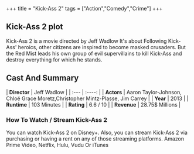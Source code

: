 +++
title = "Kick-Ass 2"
tags = ["Action","Comedy","Crime"]
+++
## Kick-Ass 2 plot
Kick-Ass 2 is a movie directed by Jeff Wadlow It's about Following Kick-Ass' heroics, other citizens are inspired to become masked crusaders. But the Red Mist leads his own group of evil supervillains to kill Kick-Ass and destroy everything for which he stands.
## Cast And Summary
| **Director**      | Jeff Wadlow |
    | :---        |    :----:   |
    |  **Actors** | Aaron Taylor-Johnson, Chloë Grace Moretz,Christopher Mintz-Plasse, Jim Carrey |
    | **Year**   | 2013    |
    |  **Runtime** | 103 Minutes |
    |  **Rating** | 6.6 / 10 | 
    |  **Revenue** | 28.75$ Millions |
### How To Watch / Stream Kick-Ass 2
You can watch Kick-Ass 2 on Disney+.
Also, you can stream Kick-Ass 2 via purchasing or having a rent on any of those streaming platforms.
Amazon Prime Video, Netflix, Hulu, Vudu Or iTunes